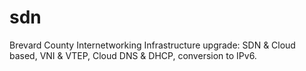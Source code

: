 # sdn
Brevard County Internetworking Infrastructure upgrade: SDN &amp; Cloud based, VNI &amp; VTEP, Cloud DNS &amp; DHCP, conversion to IPv6.
